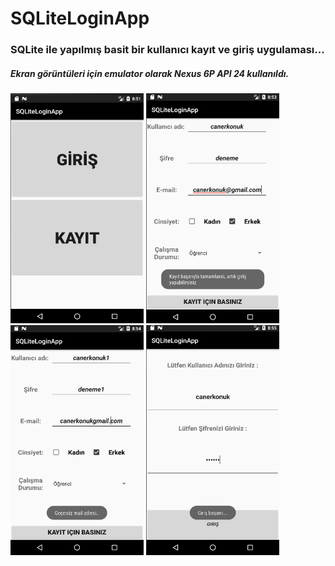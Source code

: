# SQLiteLoginApp
<h3>SQLite ile yapılmış basit bir kullanıcı kayıt ve giriş uygulaması...</h3>

<h5>Ekran görüntüleri için emulator olarak Nexus 6P API 24 kullanıldı.</h5>

<img src="https://github.com/canerkonuk/Readme/blob/master/Images/sqlite.jpg" width="213" height="368"/> <img src="https://github.com/canerkonuk/Readme/blob/master/Images/sqlite2.jpg"  width="213" height="368"/> <img src="https://github.com/canerkonuk/Readme/blob/master/Images/sqlite3.jpg"  width="213" height="368"/> <img src="https://github.com/canerkonuk/Readme/blob/master/Images/sqlite4.jpg"  width="213" height="368"/>
